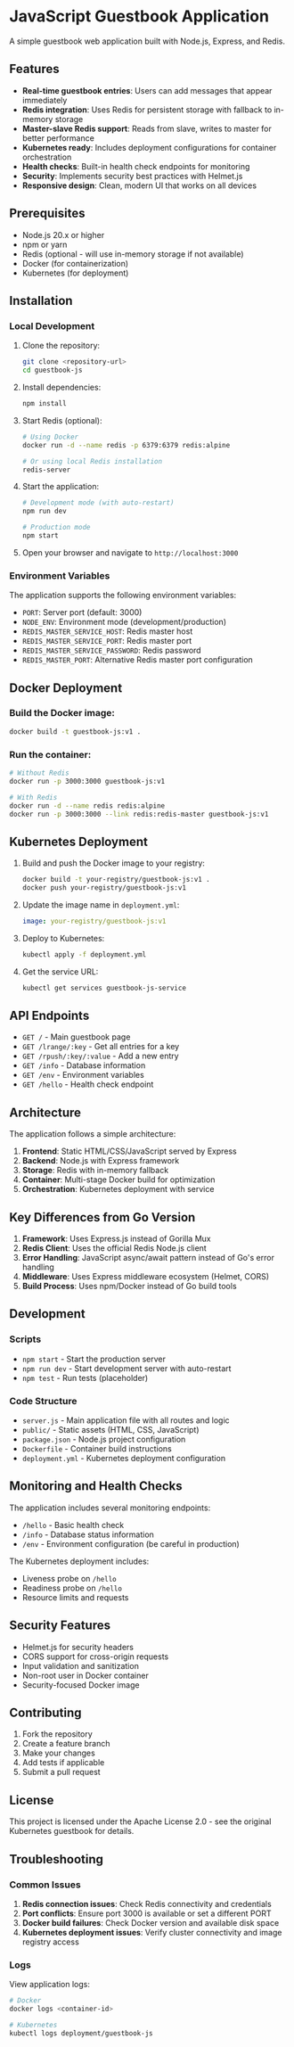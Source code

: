 # JavaScript Guestbook Application

A simple guestbook web application built with Node.js, Express, and Redis.

## Features

- **Real-time guestbook entries**: Users can add messages that appear immediately
- **Redis integration**: Uses Redis for persistent storage with fallback to in-memory storage
- **Master-slave Redis support**: Reads from slave, writes to master for better performance
- **Kubernetes ready**: Includes deployment configurations for container orchestration
- **Health checks**: Built-in health check endpoints for monitoring
- **Security**: Implements security best practices with Helmet.js
- **Responsive design**: Clean, modern UI that works on all devices

## Prerequisites

- Node.js 20.x or higher
- npm or yarn
- Redis (optional - will use in-memory storage if not available)
- Docker (for containerization)
- Kubernetes (for deployment)

## Installation

### Local Development

1. Clone the repository:
   ```bash
   git clone <repository-url>
   cd guestbook-js
   ```

2. Install dependencies:
   ```bash
   npm install
   ```

3. Start Redis (optional):
   ```bash
   # Using Docker
   docker run -d --name redis -p 6379:6379 redis:alpine
   
   # Or using local Redis installation
   redis-server
   ```

4. Start the application:
   ```bash
   # Development mode (with auto-restart)
   npm run dev
   
   # Production mode
   npm start
   ```

5. Open your browser and navigate to `http://localhost:3000`

### Environment Variables

The application supports the following environment variables:

- `PORT`: Server port (default: 3000)
- `NODE_ENV`: Environment mode (development/production)
- `REDIS_MASTER_SERVICE_HOST`: Redis master host
- `REDIS_MASTER_SERVICE_PORT`: Redis master port
- `REDIS_MASTER_SERVICE_PASSWORD`: Redis password
- `REDIS_MASTER_PORT`: Alternative Redis master port configuration

## Docker Deployment

### Build the Docker image:

```bash
docker build -t guestbook-js:v1 .
```

### Run the container:

```bash
# Without Redis
docker run -p 3000:3000 guestbook-js:v1

# With Redis
docker run -d --name redis redis:alpine
docker run -p 3000:3000 --link redis:redis-master guestbook-js:v1
```

## Kubernetes Deployment

1. Build and push the Docker image to your registry:
   ```bash
   docker build -t your-registry/guestbook-js:v1 .
   docker push your-registry/guestbook-js:v1
   ```

2. Update the image name in `deployment.yml`:
   ```yaml
   image: your-registry/guestbook-js:v1
   ```

3. Deploy to Kubernetes:
   ```bash
   kubectl apply -f deployment.yml
   ```

4. Get the service URL:
   ```bash
   kubectl get services guestbook-js-service
   ```

## API Endpoints

- `GET /` - Main guestbook page
- `GET /lrange/:key` - Get all entries for a key
- `GET /rpush/:key/:value` - Add a new entry
- `GET /info` - Database information
- `GET /env` - Environment variables
- `GET /hello` - Health check endpoint

## Architecture

The application follows a simple architecture:

1. **Frontend**: Static HTML/CSS/JavaScript served by Express
2. **Backend**: Node.js with Express framework
3. **Storage**: Redis with in-memory fallback
4. **Container**: Multi-stage Docker build for optimization
5. **Orchestration**: Kubernetes deployment with service

## Key Differences from Go Version

1. **Framework**: Uses Express.js instead of Gorilla Mux
2. **Redis Client**: Uses the official Redis Node.js client
3. **Error Handling**: JavaScript async/await pattern instead of Go's error handling
4. **Middleware**: Uses Express middleware ecosystem (Helmet, CORS)
5. **Build Process**: Uses npm/Docker instead of Go build tools

## Development

### Scripts

- `npm start` - Start the production server
- `npm run dev` - Start development server with auto-restart
- `npm test` - Run tests (placeholder)

### Code Structure

- `server.js` - Main application file with all routes and logic
- `public/` - Static assets (HTML, CSS, JavaScript)
- `package.json` - Node.js project configuration
- `Dockerfile` - Container build instructions
- `deployment.yml` - Kubernetes deployment configuration

## Monitoring and Health Checks

The application includes several monitoring endpoints:

- `/hello` - Basic health check
- `/info` - Database status information
- `/env` - Environment configuration (be careful in production)

The Kubernetes deployment includes:
- Liveness probe on `/hello`
- Readiness probe on `/hello`
- Resource limits and requests

## Security Features

- Helmet.js for security headers
- CORS support for cross-origin requests
- Input validation and sanitization
- Non-root user in Docker container
- Security-focused Docker image

## Contributing

1. Fork the repository
2. Create a feature branch
3. Make your changes
4. Add tests if applicable
5. Submit a pull request

## License

This project is licensed under the Apache License 2.0 - see the original Kubernetes guestbook for details.

## Troubleshooting

### Common Issues

1. **Redis connection issues**: Check Redis connectivity and credentials
2. **Port conflicts**: Ensure port 3000 is available or set a different PORT
3. **Docker build failures**: Check Docker version and available disk space
4. **Kubernetes deployment issues**: Verify cluster connectivity and image registry access

### Logs

View application logs:
```bash
# Docker
docker logs <container-id>

# Kubernetes
kubectl logs deployment/guestbook-js
```